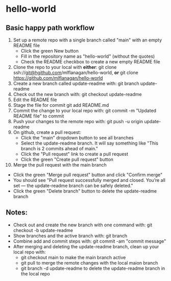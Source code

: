 # hello-world

## Basic happy path workflow
1. Set up a remote repo with a single branch called "main" with an empty README
   file
    - Click the green New button
    - Fill in the repository name as "hello-world" (without the quotes)
    - Check the README checkbox to create a new empty README file
2. Clone the repo to your local with **either**:
   git clone ssh://git@hgithub.com/mlflanagan/hello-world, **or**
   git clone https://github.com/mlflanagan/hello-world
3. Create a new branch called update-readme with:
   git branch update-readme
4. Check out the new branch with:
   git checkout update-readme
5. Edit the README file
6. Stage the file for commit
   git add README.md
7. Commit the change to your local repo with:
   git commit -m "Updated README file" to commit
8. Push your changes to the remote repo with:
   git push -u origin update-readme
9. On github, create a pull request:
   - Click the "main" dropdown button to see all branches
   - Select the update-readme branch. It will say something like "This branch
     is 2 commits ahead of main."
   - Click the "Pull request" link to create a pull request
   - Click the green "Create pull request" button
10. Merge the pull request with the main branch
   - Click the green "Merge pull request" button and click "Confirm merge"
   - You should see "Pull request successfully merged and closed. You’re all
     set — the update-readme branch can be safely deleted."
   - Click the green "Delete branch" button to delete the update-readme branch

## Notes:
- Check out and create the new branch with one command with:
  git checkout -b update-readme
- Show branches and the active branch with:
  git branch
- Combine add and commit steps with:
  git commit -am "commit message"
- After merging and deleting the update-readme branch, clean up your local repo
  with:
  - git checkout main to make the main branch active
  - git pull to merge the remote changes with the local maion branch
  - git branch -d update-readme to delete the update-readme branch in the local
    repo

